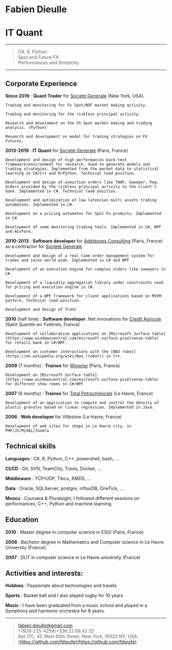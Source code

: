 Fabien Dieulle
==============
IT Quant
========

----

> C#, R, Python\
> Spot and Future FX\
> Performances and Simplicity

----

Corporate Experience
--------------------

**Since 2019**
:   **Quant Trader** for [Societe Generale](https://americas.societegenerale.com/) (New York, USA).

    Trading and monitoring for Fx Spot/NDF market making activity.

    Trading and monitoring for the riskless principal activity. 
    
    Research and develoment on the FX Spot market making and trading analysis. (Python)
    
    Research and development on model for trading strategies on FX Futures.

**2013-2019**
:   **IT Quant** for [Societe Generale](https://www.societegenerale.com/en) (Paris, France)

    Development and design of high performances back-test framework/environment for research. Used to generate models and trading strategies. Implemented from the market data to statistical learning in C#/C++ and R/Python. Technical lead position.

    Development and design of exeuction orders like TWAP, Sweeper, Peg. Orders provided by the riskless principal activity to the client's bank. Implemented in C#. Technical lead position.

    Development and optimization of low latencies multi assets trading automatons. Implemented in C#.

    Development on a pricing automaton for Spot Fx products. Implemented in C#

    Development of some monitoring trading tools. Implemented in C#, WPF and Winform.

**2010-2013**
:   **Software developer** for [Addstones Consulting](https://www.addstones.com/) (Paris, France) as a contractor for [Societe Generale](https://www.societegenerale.com/en).

    Development and design of a real time order management system for trades and sales world wide. Implemented in C# and WPF

    Development of an execution engine for complex orders like sweepers in C#.

    Development of a liquidity aggregation library under constraints used for pricing and execution engine in C#.

    Development of a WPF framework for client applications based on MVVM pattern. Technical lead position.

    Development and design of front

**2010** (half time)
:   **Software developer** .Net innovations for [Credit Agricole](https://www.credit-agricole.com/en/) (Saint Quentin en Yvelines, France)

    Development of collaborative applications on [Microsoft Surface table](https://www.windowscentral.com/microsoft-surface-pixelsense-table) for retails bank in C#/WPF.

    Development on customer interactions with the [NAO robot](https://en.wikipedia.org/wiki/Nao_(robot)) in C++.

**2009** (7 months)
:   **Trainee** for [Winwise](www.winwise.com) (Paris, France)

    Development on [Microsoft Surface table](https://www.windowscentral.com/microsoft-surface-pixelsense-table) for different show rooms in C#/WPF 

**2007** (6 months)
:   **Trainee** for [Total Petrochimicals](https://polymers.totalenergies.com/) (Le Havre, France)

    Development of an application to compute and control the density of plastic granules based on linear regression. Implemented in Java.

**2006**
:   **Web developer** for Villésime (Le Havre, France)

    Development of web sites for shops in Le Havre city, in PHP/JS/MySQL/Joomla


Technical skills
---------------------
**Languages**
:   C#, R, Python, C++, powershell, bash, ...

**CI/CD**
:   Git, SVN, TeamCity, Travis, Docker, ...

**Middleware**
:   TCP/UDP, Tibco, RMDS, ...

**Data**
:   Oracle, SQLServer, postgre, influxDB, OneTick, ...

**Moocs**
:   Coursera & Pluralsight, I followed different sessions on performances, C++, Python and machine learning.  

Education
---------

**2010**
:   Master degree in computer science in ESGI (Paris, France)

**2008**
:   Bachelor degree in Mathematics and Computer science in Le Havre University (France).

**2007**
:   DUT in computer science in Le Havre university (France)


Activities and interests:
------------------------
**Hobbies**
:   Passionate about technologies and travels

**Sports**
:   Basket ball and I also played rugby for 10 years

**Music**
:   I have been graduated from a music school and played in a Symphony and harmonic orchestra for 8 years. 

----

> fabien.dieulle@gmail.com\
> +1929-225-4259/+336.22.69.42.32\
> Apt 17C, 45 West 60th Street, New York, 10023 NY, USA\
> [https://github.com/fdieulle](https://github.com/fdieulle)
